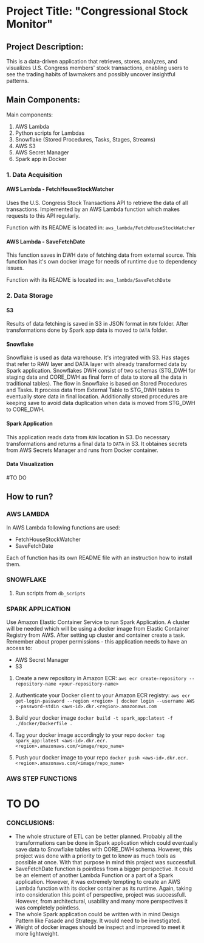 # Project Title: "Congressional Stock Monitor"

## Project Description:

This is a data-driven application that retrieves, stores, analyzes, and visualizes U.S. Congress members' stock transactions, enabling users to see the trading habits of lawmakers and possibly uncover insightful patterns.

## Main Components:
Main components:
1. AWS Lambda 
2. Python scripts for Lambdas
3. Snowflake (Stored Procedures, Tasks, Stages, Streams)
4. AWS S3
5. AWS Secret Manager 
6. Spark app in Docker

### 1. Data Acquisition 

#### AWS Lambda - FetchHouseStockWatcher
Uses the U.S. Congress Stock Transactions API to retrieve the data of all transactions. 
Implemented by an AWS Lambda function which makes requests to this API regularly.

Function with its README is located in: `aws_lambda/FetchHouseStockWatcher`

#### AWS Lambda - SaveFetchDate
This function saves in DWH date of fetching data from external source. 
This function has it's own docker image for needs of runtime due to dependency issues.

Function with its README is located in: `aws_lambda/SaveFetchDate`


### 2. Data Storage

#### S3
Results of data fetching is saved in S3 in JSON format in `RAW` folder. 
After transformations done by Spark app data is moved to `DATA` folder.

#### Snowflake
Snowflake is used as data warehouse. It's integrated with S3. Has stages that refer to RAW layer and DATA layer with already transformed data by Spark application.
Snowflakes DWH consist of two schemas (STG_DWH for staging data and CORE_DWH as final form of data to store all the data in traditional tables). The flow in Snowflake is based on Stored Procedures and Tasks. It process data from External Table to STG_DWH tables to eventually store data in final location. Additionally stored procedures are keeping save to avoid data duplication when data is moved from STG_DWH to CORE_DWH.

#### Spark Application
This application reads data from `RAW` location in S3. Do necessary transformations and returns a final data to `DATA` in S3. It obtaines secrets from AWS Secrets Manager and runs from Docker container.

#### Data Visualization
#TO DO


## How to run?

### AWS LAMBDA
In AWS Lambda following functions are used:
- FetchHouseStockWatcher
- SaveFetchDate

Each of function has its own README file with an instruction how to install them.

### SNOWFLAKE
1. Run scripts from `db_scripts`

### SPARK APPLICATION
Use Amazon Elastic Container Service to run Spark Application. A cluster will be needed which will be using a docker image from Elastic Container Registry from AWS. After setting up cluster and container create a task. Remember about proper permissions - this application needs to have an access to:
- AWS Secret Manager
- S3

1. Create a new repository in Amazon ECR:
`aws ecr create-repository --repository-name <your-repository-name>`

2. Authenticate your Docker client to your Amazon ECR registry:
`aws ecr get-login-password --region <region> | docker login --username AWS --password-stdin <aws-id>.dkr.<region>.amazonaws.com`

3. Build your docker image
`docker build -t spark_app:latest -f ./docker/Dockerfile .`

4. Tag your docker image accordingly to your repo
`docker tag spark_app:latest <aws-id>.dkr.ecr.<region>.amazonaws.com/<image/repo_name>`

5. Push your docker image to your repo
`docker push <aws-id>.dkr.ecr.<region>.amazonaws.com/<image/repo_name>`


### AWS STEP FUNCTIONS
# TO DO


### CONCLUSIONS:
- The whole structure of ETL can be better planned. Probably all the transformations can be done in Spark application which could eventually save data to Snowflake tables with CORE_DWH schema. However, this project was done with a priority to get to know as much tools as possible at once. With that purpose in mind this project was successfull.
- SaveFetchDate function is pointless from a bigger perspective. It could be an element of another Lambda Function or a part of a Spark application. However, it was extremely tempting to create an AWS Lambda function with its docker container as its runtime. Again, taking into consideration this point of perspective, project was successfull. However, from architectural, usability and many more perspectives it was completely pointless.
- The whole Spark application could be written with in mind Design Pattern like Fasade and Strategy. It would need to be investigated.
- Weight of docker images should be inspect and improved to meet it more lightweight.